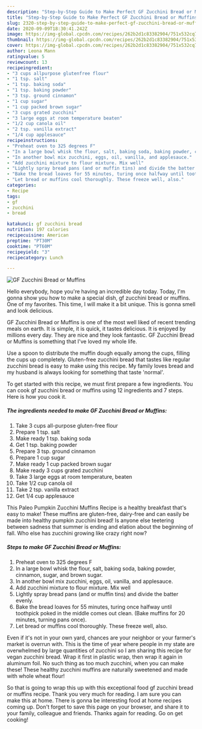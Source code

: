 ```yaml
---
description: "Step-by-Step Guide to Make Perfect GF Zucchini Bread or Muffins"
title: "Step-by-Step Guide to Make Perfect GF Zucchini Bread or Muffins"
slug: 2320-step-by-step-guide-to-make-perfect-gf-zucchini-bread-or-muffins
date: 2020-09-09T18:30:41.242Z
image: https://img-global.cpcdn.com/recipes/262b2d1c83382904/751x532cq70/gf-zucchini-bread-or-muffins-recipe-main-photo.jpg
thumbnail: https://img-global.cpcdn.com/recipes/262b2d1c83382904/751x532cq70/gf-zucchini-bread-or-muffins-recipe-main-photo.jpg
cover: https://img-global.cpcdn.com/recipes/262b2d1c83382904/751x532cq70/gf-zucchini-bread-or-muffins-recipe-main-photo.jpg
author: Leona Mann
ratingvalue: 5
reviewcount: 13
recipeingredient:
- "3 cups allpurpose glutenfree flour"
- "1 tsp. salt"
- "1 tsp. baking soda"
- "1 tsp. baking powder"
- "3 tsp. ground cinnamon"
- "1 cup sugar"
- "1 cup packed brown sugar"
- "3 cups grated zucchini"
- "3 large eggs at room temperature beaten"
- "1/2 cup canola oil"
- "2 tsp. vanilla extract"
- "1/4 cup applesauce"
recipeinstructions:
- "Preheat oven to 325 degrees F"
- "In a large bowl whisk the flour, salt, baking soda, baking powder, cinnamon, sugar, and brown sugar."
- "In another bowl mix zucchini, eggs, oil, vanilla, and applesauce."
- "Add zucchini mixture to flour mixture. Mix well"
- "Lightly spray bread pans (and or muffin tins) and divide the batter evenly."
- "Bake the bread loaves for 55 minutes, turing once halfway until toothpick poked in the middle comes out clean. (Bake muffins for 20 minutes, turning pans once)."
- "Let bread or muffins cool thoroughly. These freeze well, also."
categories:
- Recipe
tags:
- gf
- zucchini
- bread

katakunci: gf zucchini bread 
nutrition: 197 calories
recipecuisine: American
preptime: "PT30M"
cooktime: "PT60M"
recipeyield: "3"
recipecategory: Lunch

---
```



![GF Zucchini Bread or Muffins](https://img-global.cpcdn.com/recipes/262b2d1c83382904/751x532cq70/gf-zucchini-bread-or-muffins-recipe-main-photo.jpg)

Hello everybody, hope you're having an incredible day today. Today, I'm gonna show you how to make a special dish, gf zucchini bread or muffins. One of my favorites. This time, I will make it a bit unique. This is gonna smell and look delicious.

GF Zucchini Bread or Muffins is one of the most well liked of recent trending meals on earth. It is simple, it is quick, it tastes delicious. It is enjoyed by millions every day. They are nice and they look fantastic. GF Zucchini Bread or Muffins is something that I've loved my whole life.

Use a spoon to distribute the muffin dough equally among the cups, filling the cups up completely. Gluten-free zucchini bread that tastes like regular zucchini bread is easy to make using this recipe. My family loves bread and my husband is always looking for something that taste &#39;normal&#39;.


To get started with this recipe, we must first prepare a few ingredients. You can cook gf zucchini bread or muffins using 12 ingredients and 7 steps. Here is how you cook it.

<!--inarticleads1-->

##### The ingredients needed to make GF Zucchini Bread or Muffins:

1. Take 3 cups all-purpose gluten-free flour
1. Prepare 1 tsp. salt
1. Make ready 1 tsp. baking soda
1. Get 1 tsp. baking powder
1. Prepare 3 tsp. ground cinnamon
1. Prepare 1 cup sugar
1. Make ready 1 cup packed brown sugar
1. Make ready 3 cups grated zucchini
1. Take 3 large eggs at room temperature, beaten
1. Take 1/2 cup canola oil
1. Take 2 tsp. vanilla extract
1. Get 1/4 cup applesauce


This Paleo Pumpkin Zucchini Muffins Recipe is a healthy breakfast that&#39;s easy to make! These muffins are gluten-free, dairy-free and can easily be made into healthy pumpkin zucchini bread! Is anyone else teetering between sadness that summer is ending and elation about the beginning of fall. Who else has zucchini growing like crazy right now? 

<!--inarticleads2-->

##### Steps to make GF Zucchini Bread or Muffins:

1. Preheat oven to 325 degrees F
1. In a large bowl whisk the flour, salt, baking soda, baking powder, cinnamon, sugar, and brown sugar.
1. In another bowl mix zucchini, eggs, oil, vanilla, and applesauce.
1. Add zucchini mixture to flour mixture. Mix well
1. Lightly spray bread pans (and or muffin tins) and divide the batter evenly.
1. Bake the bread loaves for 55 minutes, turing once halfway until toothpick poked in the middle comes out clean. (Bake muffins for 20 minutes, turning pans once).
1. Let bread or muffins cool thoroughly. These freeze well, also.


Even if it&#39;s not in your own yard, chances are your neighbor or your farmer&#39;s market is overrun with. This is the time of year where people in my state are overwhelmed by large quantities of zucchini so I am sharing this recipe for vegan zucchini bread. Wrap it first in plastic wrap, then wrap it again in aluminum foil. No such thing as too much zucchini, when you can make these! These healthy zucchini muffins are naturally sweetened and made with whole wheat flour! 

So that is going to wrap this up with this exceptional food gf zucchini bread or muffins recipe. Thank you very much for reading. I am sure you can make this at home. There is gonna be interesting food at home recipes coming up. Don't forget to save this page on your browser, and share it to your family, colleague and friends. Thanks again for reading. Go on get cooking!
